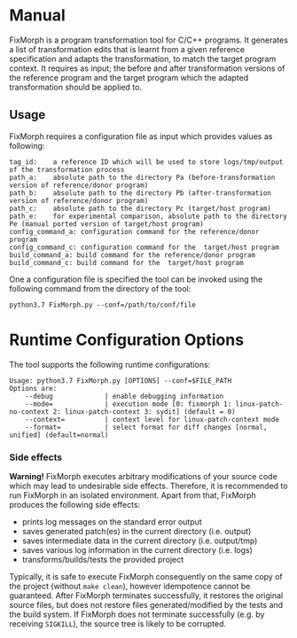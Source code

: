 # Manual #
FixMorph is a program transformation tool for C/C++ programs. It generates a list of transformation edits
that is learnt from a given reference specification and adapts the transformation, to match the target program context. It requires as input; 
the before and after transformation versions of the reference program and the target program which the adapted transformation should be applied to. 

 ## Usage ##
FixMorph requires a configuration file as input which provides values as following:

    tag_id:    a reference ID which will be used to store logs/tmp/output of the transformation process
    path_a:    absolute path to the directory Pa (before-transformation version of reference/donor program)
    path_b:    absolute path to the directory Pb (after-transformation version of reference/donor program)
    path_c:    absolute path to the directory Pc (target/host program)
    path_e:    for experimental comparison, absolute path to the directory Pe (manual ported version of target/host program)
    config_command_a: configuration command for the reference/donor program
    config_command_c: configuration command for the  target/host program
    build_command_a: build command for the reference/donor program
    build_command_c: build command for the  target/host program


One a configuration file is specified the tool can be invoked using the following command from the directory of the tool:
```
python3.7 FixMorph.py --conf=/path/to/conf/file
```

# Runtime Configuration Options
The tool supports the following runtime configurations:

    Usage: python3.7 FixMorph.py [OPTIONS] --conf=$FILE_PATH
	Options are:
		--debug	            | enable debugging information
		--mode=             | execution mode [0: fixmorph 1: linux-patch-no-context 2: linux-patch-context 3: sydit] (default = 0)
		--context=          | context level for linux-patch-context mode
 		--format=           | select format for diff changes [normal, unified] (default=normal)
 

### Side effects ###

**Warning!** FixMorph executes arbitrary modifications of your source code which may lead to undesirable side effects. Therefore, it is recommended to run FixMorph in an isolated environment.
Apart from that, FixMorph produces the following side effects:

- prints log messages on the standard error output
- saves generated patch(es) in the current directory (i.e. output)
- saves intermediate data in the current directory (i.e. output/tmp)
- saves various log information in the current directory (i.e. logs)
- transforms/builds/tests the provided project

Typically, it is safe to execute FixMorph consequently on the same copy of the project (without `make clean`), however idempotence cannot be guaranteed.
After FixMorph terminates successfully, it restores the original source files, but does not restore files generated/modified by the tests and the build system.
If FixMorph does not terminate successfully (e.g. by receiving `SIGKILL`), the source tree is likely to be corrupted.